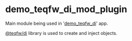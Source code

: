 # demo_teqfw_di_mod_plugin

Main module being used in '[demo_teqfw_di](https://github.com/flancer64/demo_teqfw_di)' app.

[@teqfw/di](https://github.com/teqfw/di) library is used to create and inject objects.
